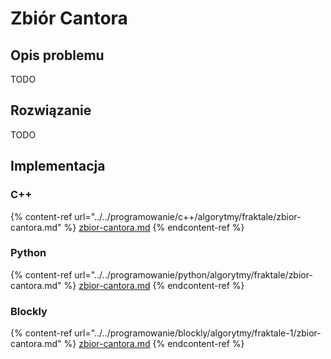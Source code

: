 # Zbiór Cantora

## Opis problemu

TODO

## Rozwiązanie

TODO

## Implementacja

### C++

{% content-ref url="../../programowanie/c++/algorytmy/fraktale/zbior-cantora.md" %}
[zbior-cantora.md](../../programowanie/c++/algorytmy/fraktale/zbior-cantora.md)
{% endcontent-ref %}

### Python

{% content-ref url="../../programowanie/python/algorytmy/fraktale/zbior-cantora.md" %}
[zbior-cantora.md](../../programowanie/python/algorytmy/fraktale/zbior-cantora.md)
{% endcontent-ref %}

### Blockly

{% content-ref url="../../programowanie/blockly/algorytmy/fraktale-1/zbior-cantora.md" %}
[zbior-cantora.md](../../programowanie/blockly/algorytmy/fraktale-1/zbior-cantora.md)
{% endcontent-ref %}
